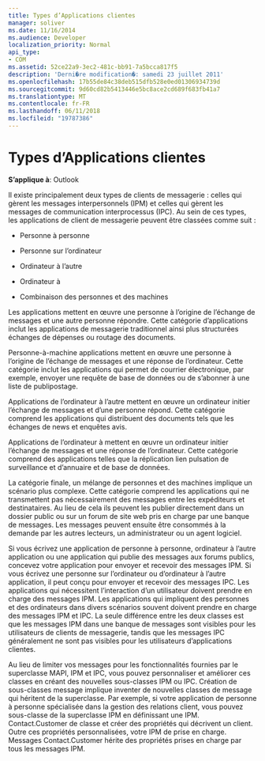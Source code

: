 ```yaml
---
title: Types d’Applications clientes
manager: soliver
ms.date: 11/16/2014
ms.audience: Developer
localization_priority: Normal
api_type:
- COM
ms.assetid: 52ce22a9-3ec2-481c-bb91-7a5bcca817f5
description: 'Derni�re modification�: samedi 23 juillet 2011'
ms.openlocfilehash: 17b55de84c38deb515dfb528e0ed01306934739d
ms.sourcegitcommit: 9d60cd82b5413446e5bc8ace2cd689f683fb41a7
ms.translationtype: MT
ms.contentlocale: fr-FR
ms.lasthandoff: 06/11/2018
ms.locfileid: "19787386"
---
```

# <a name="types-of-client-applications"></a>Types d’Applications clientes

  
  
**S’applique à**: Outlook 
  
Il existe principalement deux types de clients de messagerie : celles qui gèrent les messages interpersonnels (IPM) et celles qui gèrent les messages de communication interprocessus (IPC). Au sein de ces types, les applications de client de messagerie peuvent être classées comme suit :
  
- Personne à personne
    
- Personne sur l’ordinateur
    
- Ordinateur à l’autre
    
- Ordinateur à
    
- Combinaison des personnes et des machines
    
Les applications mettent en œuvre une personne à l’origine de l’échange de messages et une autre personne répondre. Cette catégorie d’applications inclut les applications de messagerie traditionnel ainsi plus structurées échanges de dépenses ou routage des documents.
  
Personne-à-machine applications mettent en œuvre une personne à l’origine de l’échange de messages et une réponse de l’ordinateur. Cette catégorie inclut les applications qui permet de courrier électronique, par exemple, envoyer une requête de base de données ou de s’abonner à une liste de publipostage.
  
Applications de l’ordinateur à l’autre mettent en œuvre un ordinateur initier l’échange de messages et d’une personne répond. Cette catégorie comprend les applications qui distribuent des documents tels que les échanges de news et enquêtes avis.
  
Applications de l’ordinateur à mettent en œuvre un ordinateur initier l’échange de messages et une réponse de l’ordinateur. Cette catégorie comprend des applications telles que la réplication lien pulsation de surveillance et d’annuaire et de base de données.
  
La catégorie finale, un mélange de personnes et des machines implique un scénario plus complexe. Cette catégorie comprend les applications qui ne transmettent pas nécessairement des messages entre les expéditeurs et destinataires. Au lieu de cela ils peuvent les publier directement dans un dossier public ou sur un forum de site web pris en charge par une banque de messages. Les messages peuvent ensuite être consommés à la demande par les autres lecteurs, un administrateur ou un agent logiciel.
  
Si vous écrivez une application de personne à personne, ordinateur à l’autre application ou une application qui publie des messages aux forums publics, concevez votre application pour envoyer et recevoir des messages IPM. Si vous écrivez une personne sur l’ordinateur ou d’ordinateur à l’autre application, il peut conçu pour envoyer et recevoir des messages IPC. Les applications qui nécessitent l’interaction d’un utilisateur doivent prendre en charge des messages IPM. Les applications qui impliquent des personnes et des ordinateurs dans divers scénarios souvent doivent prendre en charge des messages IPM et IPC. La seule différence entre les deux classes est que les messages IPM dans une banque de messages sont visibles pour les utilisateurs de clients de messagerie, tandis que les messages IPC généralement ne sont pas visibles pour les utilisateurs d’applications clientes. 
  
Au lieu de limiter vos messages pour les fonctionnalités fournies par le superclasse MAPI, IPM et IPC, vous pouvez personnaliser et améliorer ces classes en créant des nouvelles sous-classes IPM ou IPC. Création de sous-classes message implique inventer de nouvelles classes de message qui héritent de la superclasse. Par exemple, si votre application de personne à personne spécialisée dans la gestion des relations client, vous pouvez sous-classe de la superclasse IPM en définissant une IPM. Contact.Customer de classe et créer des propriétés qui décrivent un client. Outre ces propriétés personnalisées, votre IPM de prise en charge. Messages Contact.Customer hérite des propriétés prises en charge par tous les messages IPM.
  


